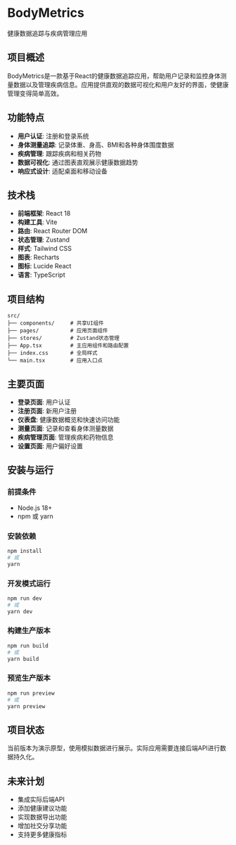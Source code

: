 # BodyMetrics

健康数据追踪与疾病管理应用

## 项目概述

BodyMetrics是一款基于React的健康数据追踪应用，帮助用户记录和监控身体测量数据以及管理疾病信息。应用提供直观的数据可视化和用户友好的界面，使健康管理变得简单高效。

## 功能特点

- **用户认证**: 注册和登录系统
- **身体测量追踪**: 记录体重、身高、BMI和各种身体围度数据
- **疾病管理**: 跟踪疾病和相关药物
- **数据可视化**: 通过图表直观展示健康数据趋势
- **响应式设计**: 适配桌面和移动设备

## 技术栈

- **前端框架**: React 18
- **构建工具**: Vite
- **路由**: React Router DOM
- **状态管理**: Zustand
- **样式**: Tailwind CSS
- **图表**: Recharts
- **图标**: Lucide React
- **语言**: TypeScript

## 项目结构

```
src/
├── components/     # 共享UI组件
├── pages/          # 应用页面组件
├── stores/         # Zustand状态管理
├── App.tsx         # 主应用组件和路由配置
├── index.css       # 全局样式
└── main.tsx        # 应用入口点
```

## 主要页面

- **登录页面**: 用户认证
- **注册页面**: 新用户注册
- **仪表盘**: 健康数据概览和快速访问功能
- **测量页面**: 记录和查看身体测量数据
- **疾病管理页面**: 管理疾病和药物信息
- **设置页面**: 用户偏好设置

## 安装与运行

### 前提条件

- Node.js 18+
- npm 或 yarn

### 安装依赖

```bash
npm install
# 或
yarn
```

### 开发模式运行

```bash
npm run dev
# 或
yarn dev
```

### 构建生产版本

```bash
npm run build
# 或
yarn build
```

### 预览生产版本

```bash
npm run preview
# 或
yarn preview
```

## 项目状态

当前版本为演示原型，使用模拟数据进行展示。实际应用需要连接后端API进行数据持久化。

## 未来计划

- 集成实际后端API
- 添加健康建议功能
- 实现数据导出功能
- 增加社交分享功能
- 支持更多健康指标 